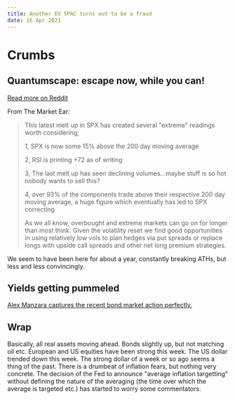```yaml
---
title: Another EV SPAC turns out to be a fraud
date: 16 Apr 2021 
---
```


# Crumbs

## Quantumscape: escape now, while you can!

[Read more on Reddit](https://www.reddit.com/r/wallstreetbetsOGs/comments/mrf9yf/quantumscape_qs_a_pump_and_dump_spac_scam_by/)

From The Market Ear:

> This latest melt up in SPX has created several "extreme" readings worth considering;
> 
> 1, SPX is now some 15% above the 200 day moving average
> 
> 2, RSI is printing +72 as of writing
> 
> 3, The last melt up has seen declining volumes...maybe stuff is so hot nobody wants to sell this?
> 
> 4, over 93% of the components trade above their respective 200 day moving average, a huge figure which eventually has led to SPX correcting
> 
> As we all know, overbought and extreme markets can go on for longer than most think. Given the volatility reset we find good opportunities in using relatively low vols to plan hedges via put spreads or replace longs with upside call spreads and other net long premium strategies. 

We seem to have been here for about a year, constantly breaking ATHs, but less and less convincingly.

## Yields getting pummeled 

[Alex Manzara captures the recent bond market action perfectly.](https://www.chartpoint.com/rope-a-dope/)

## Wrap

Basically, all real assets moving ahead. Bonds slightly up, but not matching oil etc.
European and US equities have been strong this week.
The US dollar trended down this week. The strong dollar of a week or so ago seems a thing of the past.
There is a drumbeat of inflation fears, but nothing very concrete. 
The decision of the Fed to announce "average inflation targetting" without defining the nature of the averaging (the time over which the average is targeted etc.) has started to worry some commentators.



